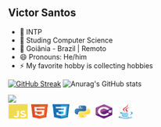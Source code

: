 ## Victor Santos

- 🔭 INTP
- 🌱 Studing Computer Science
- 📍 Goiânia - Brazil | Remoto
- 😄 Pronouns: He/him
- ⚡ My favorite hobby is collecting hobbies

[![GitHub Streak](https://github-readme-streak-stats.herokuapp.com?user=victorpgm&theme=soft-green&hide_border=true&card_width=100)](https://git.io/streak-stats) ![Anurag's GitHub stats](https://github-readme-stats.vercel.app/api?username=victorpgm&show_icons=true&hide_border=true&card_width=100&title_color=A7F5AA&icon_color=4CAF50&text_color=A7F5AA&bg_color=222428)
<a>

<img height=200 src="https://github-readme-stats.vercel.app/api/top-langs/?username=victorpgm&layout=compact&theme=shadow_green&hide_border=true&title_color=A7F5AA&icon_color=4CAF50&text_color=A7F5AA&bg_color=222428" />
  
</a>

<div style="display: inline_block">

<div>
  <img align="top" alt="Victor-Js" height="30" width="40" src="https://raw.githubusercontent.com/devicons/devicon/master/icons/javascript/javascript-plain.svg">
  <img align="top" alt="Victor-HTML" height="30" width="40" src="https://raw.githubusercontent.com/devicons/devicon/master/icons/html5/html5-original.svg">
  <img align="top" alt="Victor-CSS" height="30" width="40" src="https://raw.githubusercontent.com/devicons/devicon/master/icons/css3/css3-original.svg">
  <img align="top" alt="Victor-Python" height="30" width="40" src="https://raw.githubusercontent.com/devicons/devicon/master/icons/python/python-original.svg">
  <img align="top" alt="Victor-Csharp" height="30" width="40" src="https://raw.githubusercontent.com/devicons/devicon/master/icons/csharp/csharp-original.svg">
  <img align="top" alt="Victor-Csharp" height="30" width="40" src="https://raw.githubusercontent.com/devicons/devicon/master/icons/java/java-original.svg">
</div>

</div>
